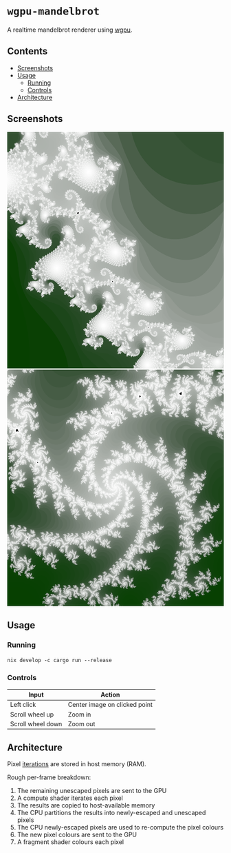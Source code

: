 <!-- omit in toc -->
# `wgpu-mandelbrot`

A realtime mandelbrot renderer using [wgpu](https://github.com/gfx-rs/wgpu).

<!-- omit in toc -->
## Contents

* [Screenshots](#screenshots)
* [Usage](#usage)
  * [Running](#running)
  * [Controls](#controls)
* [Architecture](#architecture)

## Screenshots

![](./images/screenshot-1.png) ![](./images/screenshot-2.png)

## Usage

### Running

`nix develop -c cargo run --release`

### Controls

| Input             | Action                        |
| ----------------- | ----------------------------- |
| Left click        | Center image on clicked point |
| Scroll wheel up   | Zoom in                       |
| Scroll wheel down | Zoom out                      |

## Architecture

Pixel [iterations](https://en.wikipedia.org/wiki/Plotting_algorithms_for_the_Mandelbrot_set#Unoptimized_na%C3%AFve_escape_time_algorithm)
are stored in host memory (RAM).

Rough per-frame breakdown:

1. The remaining unescaped pixels are sent to the GPU
1. A compute shader iterates each pixel
1. The results are copied to host-available memory
1. The CPU partitions the results into newly-escaped and unescaped pixels
1. The CPU newly-escaped pixels are used to re-compute the pixel colours
1. The new pixel colours are sent to the GPU
1. A fragment shader colours each pixel
